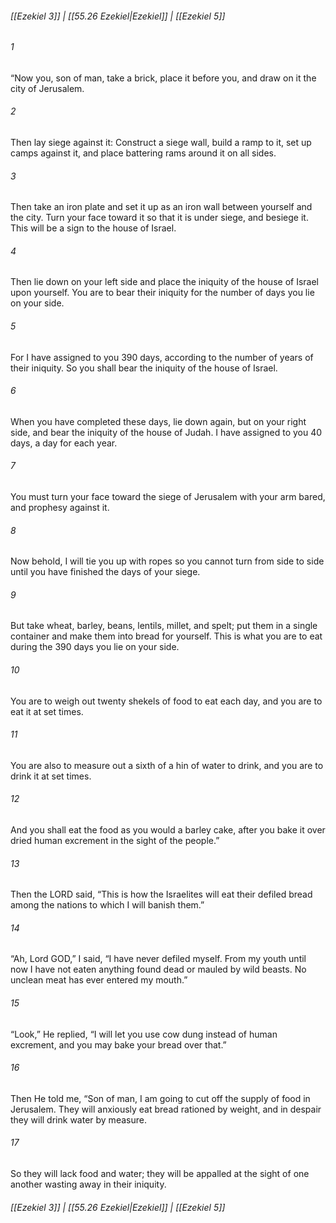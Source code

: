 
###### [[Ezekiel 3]] | [[55.26 Ezekiel|Ezekiel]] | [[Ezekiel 5]]

###### 1
“Now you, son of man, take a brick, place it before you, and draw on it the city of Jerusalem.
###### 2
Then lay siege against it: Construct a siege wall, build a ramp to it, set up camps against it, and place battering rams around it on all sides.
###### 3
Then take an iron plate and set it up as an iron wall between yourself and the city. Turn your face toward it so that it is under siege, and besiege it. This will be a sign to the house of Israel.
###### 4
Then lie down on your left side and place the iniquity of the house of Israel upon yourself. You are to bear their iniquity for the number of days you lie on your side.
###### 5
For I have assigned to you 390 days, according to the number of years of their iniquity. So you shall bear the iniquity of the house of Israel.
###### 6
When you have completed these days, lie down again, but on your right side, and bear the iniquity of the house of Judah. I have assigned to you 40 days, a day for each year.
###### 7
You must turn your face toward the siege of Jerusalem with your arm bared, and prophesy against it.
###### 8
Now behold, I will tie you up with ropes so you cannot turn from side to side until you have finished the days of your siege.
###### 9
But take wheat, barley, beans, lentils, millet, and spelt; put them in a single container and make them into bread for yourself. This is what you are to eat during the 390 days you lie on your side.
###### 10
You are to weigh out twenty shekels of food to eat each day, and you are to eat it at set times.
###### 11
You are also to measure out a sixth of a hin of water to drink, and you are to drink it at set times.
###### 12
And you shall eat the food as you would a barley cake, after you bake it over dried human excrement in the sight of the people.”
###### 13
Then the LORD said, “This is how the Israelites will eat their defiled bread among the nations to which I will banish them.”
###### 14
“Ah, Lord GOD,” I said, “I have never defiled myself. From my youth until now I have not eaten anything found dead or mauled by wild beasts. No unclean meat has ever entered my mouth.”
###### 15
“Look,” He replied, “I will let you use cow dung instead of human excrement, and you may bake your bread over that.”
###### 16
Then He told me, “Son of man, I am going to cut off the supply of food in Jerusalem. They will anxiously eat bread rationed by weight, and in despair they will drink water by measure.
###### 17
So they will lack food and water; they will be appalled at the sight of one another wasting away in their iniquity.

###### [[Ezekiel 3]] | [[55.26 Ezekiel|Ezekiel]] | [[Ezekiel 5]]
